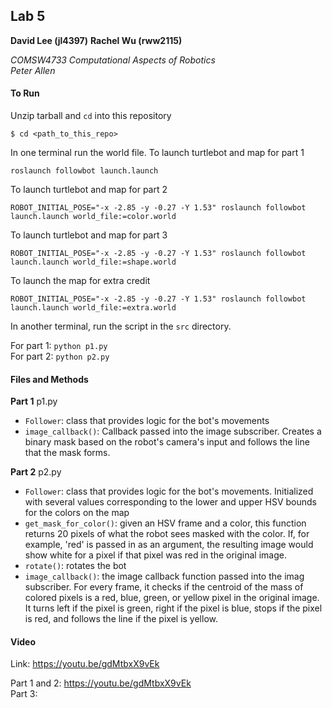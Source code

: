 ## Lab 5
**David Lee (jl4397)**
**Rachel Wu (rww2115)**  

*COMSW4733 Computational Aspects of Robotics*  
*Peter Allen*

#### To Run
Unzip tarball and `cd` into this repository
```
$ cd <path_to_this_repo>
```

In one terminal run the world file. To launch turtlebot and map for part 1
```
roslaunch followbot launch.launch
```

To launch turtlebot and map for part 2
```
ROBOT_INITIAL_POSE="-x -2.85 -y -0.27 -Y 1.53" roslaunch followbot launch.launch world_file:=color.world
```

To launch turtlebot and map for part 3
```
ROBOT_INITIAL_POSE="-x -2.85 -y -0.27 -Y 1.53" roslaunch followbot launch.launch world_file:=shape.world
```

To launch the map for extra credit
```
ROBOT_INITIAL_POSE="-x -2.85 -y -0.27 -Y 1.53" roslaunch followbot launch.launch world_file:=extra.world
```

In another terminal, run the script in the `src` directory.

For part 1: `python p1.py`  
For part 2: `python p2.py`  

#### Files and Methods
**Part 1**
p1.py
- `Follower`: class that provides logic for the bot's movements
- `image_callback()`: Callback passed into the image subscriber. Creates a binary mask based on the robot's camera's input and follows the line that the mask forms.

**Part 2**
p2.py 
- `Follower`: class that provides logic for the bot's movements. Initialized with several values corresponding to the lower and upper HSV bounds for the colors on the map
- `get_mask_for_color()`: given an HSV frame and a color, this function returns 20 pixels of what the robot sees masked with the color. If, for example, 'red' is passed in as an argument, the resulting image would show white for a pixel if that pixel was red in the original image.
- `rotate()`: rotates the bot
- `image_callback()`: the image callback function passed into the imag subscriber. For every frame, it checks if the centroid of the mass of colored pixels is a red, blue, green, or yellow pixel in the original image. It turns left if the pixel is green, right if the pixel is blue, stops if the pixel is red, and follows the line if the pixel is yellow.

#### Video
Link: https://youtu.be/gdMtbxX9vEk  

Part 1 and 2: https://youtu.be/gdMtbxX9vEk  
Part 3:  
